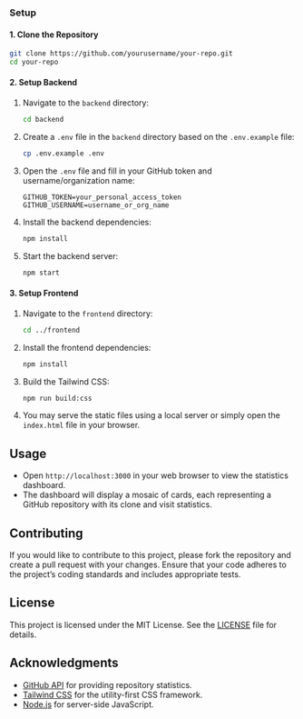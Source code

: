 ### Setup

#### 1. Clone the Repository

```bash
git clone https://github.com/yourusername/your-repo.git
cd your-repo
```



#### 2. Setup Backend

1. Navigate to the `backend` directory:

    ```bash
    cd backend
    ```

2. Create a `.env` file in the `backend` directory based on the `.env.example` file:

    ```bash
    cp .env.example .env
    ```

3. Open the `.env` file and fill in your GitHub token and username/organization name:

    ```env
    GITHUB_TOKEN=your_personal_access_token
    GITHUB_USERNAME=username_or_org_name
    ```

4. Install the backend dependencies:

    ```bash
    npm install
    ```

5. Start the backend server:

    ```bash
    npm start
    ```

#### 3. Setup Frontend

1. Navigate to the `frontend` directory:

    ```bash
    cd ../frontend
    ```

2. Install the frontend dependencies:

    ```bash
    npm install
    ```

3. Build the Tailwind CSS:

    ```bash
    npm run build:css
    ```

4. You may serve the static files using a local server or simply open the `index.html` file in your browser.

## Usage

- Open `http://localhost:3000` in your web browser to view the statistics dashboard.
- The dashboard will display a mosaic of cards, each representing a GitHub repository with its clone and visit statistics.

## Contributing

If you would like to contribute to this project, please fork the repository and create a pull request with your changes. Ensure that your code adheres to the project’s coding standards and includes appropriate tests.

## License

This project is licensed under the MIT License. See the [LICENSE](LICENSE) file for details.

## Acknowledgments

- [GitHub API](https://docs.github.com/en/rest) for providing repository statistics.
- [Tailwind CSS](https://tailwindcss.com/) for the utility-first CSS framework.
- [Node.js](https://nodejs.org/) for server-side JavaScript.
